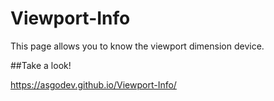 # Viewport-Info
This page allows you to know the viewport dimension device.

##Take a look!

https://asgodev.github.io/Viewport-Info/


